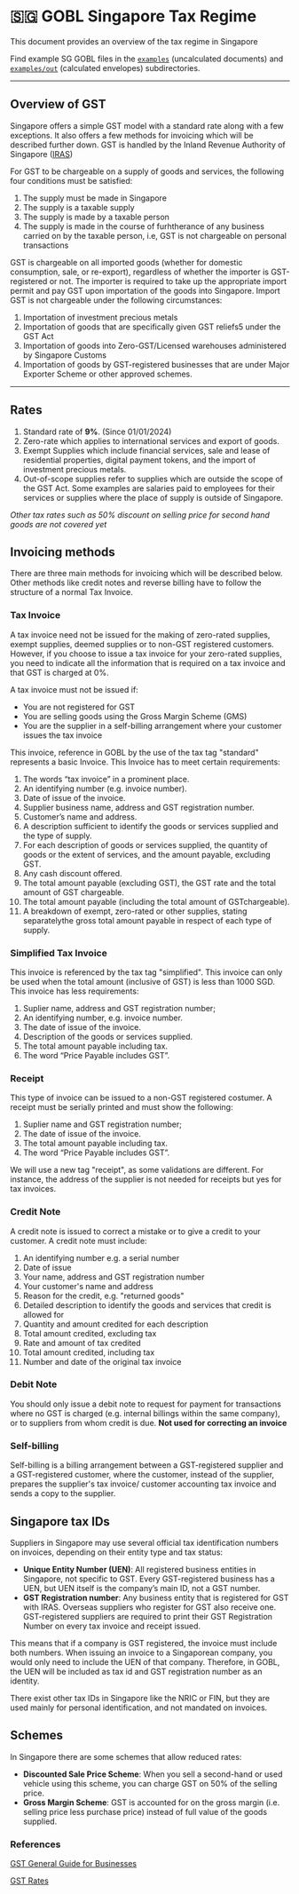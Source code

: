 # 🇸🇬 GOBL Singapore Tax Regime

This document provides an overview of the tax regime in Singapore

Find example SG GOBL files in the [`examples`](../../examples/sg) (uncalculated documents) and [`examples/out`](../../examples/sg/out) (calculated envelopes) subdirectories.

---

## Overview of GST

Singapore offers a simple GST model with a standard rate along with a few exceptions. It also offers a few methods for invoicing which will be described further down. GST is handled by the Inland Revenue Authority of Singapore ([IRAS](https://www.iras.gov.sg/taxes/goods-services-tax-(gst)))

For GST to be chargeable on a supply of goods and services, the following four conditions must be satisfied:

1. The supply must be made in Singapore
2. The supply is a taxable supply
3. The supply is made by a taxable person
4. The supply is made in the course of furhtherance of any business carried on by the taxable person, i.e, GST is not chargeable on personal transactions

GST is chargeable on all imported goods (whether for domestic consumption, sale, or re-export), regardless of whether the importer is GST-registered or not. The importer is required to take up the appropriate import permit and pay GST upon importation of the goods into Singapore. Import GST is not chargeable under the following circumstances:

1. Importation of investment precious metals
2. Importation of goods that are specifically given GST reliefs5 under the GST
Act
3. Importation of goods into Zero-GST/Licensed warehouses administered by
Singapore Customs 
4. Importation of goods by GST-registered businesses that are under Major
Exporter Scheme or other approved schemes.

---

## Rates

1. Standard rate of **9%**. (Since 01/01/2024)
2. Zero-rate which applies to international services and export of goods.
3. Exempt Supplies which include financial services, sale and lease of residential properties, digital payment tokens, and the import of investment precious metals.
4. Out-of-scope supplies refer to supplies which are outside the scope of the GST
Act. Some examples are salaries paid to employees for their services or supplies where the place of supply is outside of Singapore.

*Other tax rates such as 50% discount on selling price for second hand goods are not covered yet*

## Invoicing methods

There are three main methods for invoicing which will be described below. Other methods like credit notes and reverse billing have to follow the structure of a normal Tax Invoice.

### Tax Invoice

A tax invoice need not be issued for the making of zero-rated supplies, exempt
supplies, deemed supplies or to non-GST registered customers. However, if
you choose to issue a tax invoice for your zero-rated supplies, you need to
indicate all the information that is required on a tax invoice and that GST is
charged at 0%. 

A tax invoice must not be issued if:
- You are not registered for GST
- You are selling goods using the Gross Margin Scheme (GMS)
- You are the supplier in a self-billing arrangement where your customer
issues the tax invoice


This invoice, reference in GOBL by the use of the tax tag "standard" represents a basic Invoice. This Invoice has to meet certain requirements:

1. The words “tax invoice” in a prominent place.
2. An identifying number (e.g. invoice number).
3. Date of issue of the invoice.
4. Supplier business name, address and GST registration number.
5. Customer’s name and address.
6. A description sufficient to identify the goods or services supplied and the type of supply.
7. For each description of goods or services supplied, the quantity of goods or the extent of services, and the amount payable, excluding GST.
8. Any cash discount offered.
9. The total amount payable (excluding GST), the GST rate and the total amount of GST chargeable.
10. The total amount payable (including the total amount of GSTchargeable).
11. A breakdown of exempt, zero-rated or other supplies, stating separatelythe gross total amount payable in respect of each type of supply.

### Simplified Tax Invoice

This invoice is referenced by the tax tag "simplified". This invoice can only be used when the total amount (inclusive of GST) is less than 1000 SGD. This invoice has less requirements:

1. Suplier name, address and GST registration number;
2. An identifying number, e.g. invoice number.
3. The date of issue of the invoice.
4. Description of the goods or services supplied.
5. The total amount payable including tax.
6. The word “Price Payable includes GST”.

### Receipt

This type of invoice can be issued to a non-GST registered costumer. A receipt must be serially printed and must show the following:

1. Suplier name and GST registration number;
2. The date of issue of the invoice.
3. The total amount payable including tax.
4. The word “Price Payable includes GST”.

We will use a new tag "receipt", as some validations are different. For instance, the address of the supplier is not needed for receipts but yes for tax invoices.

### Credit Note
A credit note is issued to correct a mistake or to give a credit to your customer. A credit note must include:

1. An identifying number e.g. a serial number
2. Date of issue
3. Your name, address and GST registration number
4. Your customer's name and address
5. Reason for the credit, e.g. "returned goods"
6. Detailed description to identify the goods and services that credit is allowed for
7. Quantity and amount credited for each description
8. Total amount credited, excluding tax
9. Rate and amount of tax credited
10. Total amount credited, including tax
11. Number and date of the original tax invoice

### Debit Note
You should only issue a debit note to request for payment for transactions where no GST is charged (e.g. internal billings within the same company), or to suppliers from whom credit is due. **Not used for correcting an invoice**

### Self-billing
Self-billing is a billing arrangement between a GST-registered supplier and a GST-registered customer, where the customer, instead of the supplier, prepares the supplier's tax invoice/ customer accounting tax invoice and sends a copy to the supplier.

## Singapore tax IDs
Suppliers in Singapore may use several official tax identification numbers on invoices, depending on their entity type and tax status:

- **Unique Entity Number (UEN)**: All registered business entities in Singapore, not specific to GST. Every GST-registered business has a UEN, but UEN itself is the company’s main ID, not a GST number. 
- **GST Registration number**: Any business entity that is registered for GST with IRAS. Overseas suppliers who register for GST also receive one. GST-registered suppliers are required to print their GST Registration Number on every tax invoice and receipt issued.

This means that if a company is GST registered, the invoice must include both numbers. When issuing an invoice to a Singaporean company, you would only need to include the UEN of that company. Therefore, in GOBL, the UEN will be included as tax id and GST registration number as an identity. 

There exist other tax IDs in Singapore like the NRIC or FIN, but they are used mainly for personal identification, and not mandated on invoices.

## Schemes
In Singapore there are some schemes that allow reduced rates:

- **Discounted Sale Price Scheme**: When you sell a second-hand or used vehicle using this scheme, you can charge GST on 50% of the selling price.
- **Gross Margin Scheme**: GST is accounted for on the gross margin (i.e. selling price less purchase price) instead of full value of the goods supplied.


### References

[GST General Guide for Businesses](https://www.iras.gov.sg/media/docs/default-source/e-tax/etaxguide_gst_gst-general-guide-for-businesses(1).pdf?sfvrsn=8a66716d_97)

[GST Rates](https://www.iras.gov.sg/taxes/goods-services-tax-(gst)/basics-of-gst/current-gst-rates)




